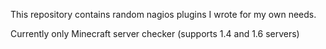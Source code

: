 This repository contains random nagios plugins I wrote for my own needs.

Currently only Minecraft server checker (supports 1.4 and 1.6 servers)
